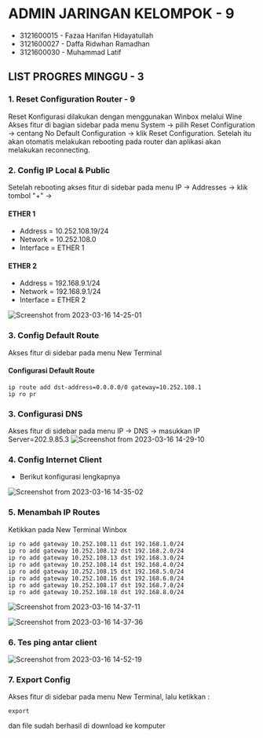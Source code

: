 # ADMIN JARINGAN KELOMPOK - 9

- 3121600015 - Fazaa Hanifan Hidayatullah
- 3121600027 - Daffa Ridwhan Ramadhan
- 3121600030 - Muhammad Latif

## LIST PROGRES MINGGU - 3

### 1. Reset Configuration Router - 9

Reset Konfigurasi dilakukan dengan menggunakan Winbox melalui Wine
Akses fitur di bagian sidebar pada menu System -> pilih Reset Configuration -> centang No Default Configuration -> klik Reset Configuration.
Setelah itu akan otomatis melakukan rebooting pada router dan aplikasi akan melakukan reconnecting.

### 2. Config IP Local & Public

Setelah rebooting akses fitur di sidebar pada menu IP -> Addresses -> klik tombol "+" ->

#### ETHER 1

- Address = 10.252.108.19/24
- Network = 10.252.108.0
- Interface = ETHER 1

#### ETHER 2

- Address = 192.168.9.1/24
- Network = 192.168.9.1/24
- Interface = ETHER 2

![Screenshot from 2023-03-16 14-25-01](https://user-images.githubusercontent.com/89375335/225556949-cf4b0ef3-2c6c-469e-ad60-11acf60b03fe.png)

### 3. Config Default Route

Akses fitur di sidebar pada menu New Terminal

#### Configurasi Default Route

```console
ip route add dst-address=0.0.0.0/0 gateway=10.252.108.1
ip ro pr
```

### 3. Configurasi DNS

Akses fitur di sidebar pada menu IP -> DNS -> masukkan IP Server=202.9.85.3
![Screenshot from 2023-03-16 14-29-10](https://user-images.githubusercontent.com/89375335/225663360-f629fe87-7b01-4df9-9066-4b870c98251e.png)

### 4. Config Internet Client

- Berikut konfigurasi lengkapnya

![Screenshot from 2023-03-16 14-35-02](https://user-images.githubusercontent.com/89375335/225664154-e409f7ec-4742-46c1-9245-bd1e4b54fecb.png)

### 5. Menambah IP Routes

Ketikkan pada New Terminal Winbox

```console
ip ro add gateway 10.252.108.11 dst 192.168.1.0/24
ip ro add gateway 10.252.108.12 dst 192.168.2.0/24
ip ro add gateway 10.252.108.13 dst 192.168.3.0/24
ip ro add gateway 10.252.108.14 dst 192.168.4.0/24
ip ro add gateway 10.252.108.15 dst 192.168.5.0/24
ip ro add gateway 10.252.108.16 dst 192.168.6.0/24
ip ro add gateway 10.252.108.17 dst 192.168.7.0/24
ip ro add gateway 10.252.108.18 dst 192.168.8.0/24
```

![Screenshot from 2023-03-16 14-37-11](https://user-images.githubusercontent.com/89375335/225664420-9a59dfeb-3c24-433a-832d-05ac639e0dc9.png)

![Screenshot from 2023-03-16 14-37-36](https://user-images.githubusercontent.com/89375335/225665519-62f6bff7-f3ae-46cc-80e1-fa51b0f2d52e.png)

### 6. Tes ping antar client

![Screenshot from 2023-03-16 14-52-19](https://user-images.githubusercontent.com/89375335/225664659-37185519-1c1a-4521-9712-26359f2e747f.png)

### 7. Export Config

Akses fitur di sidebar pada menu New Terminal, lalu ketikkan :

```console
export
```

dan file sudah berhasil di download ke komputer